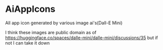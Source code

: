 # AiAppIcons
All app icon generated by various image ai's(Dall-E Mini)

I think these images are public domain as of https://huggingface.co/spaces/dalle-mini/dalle-mini/discussions/35 but if not I can take it down
